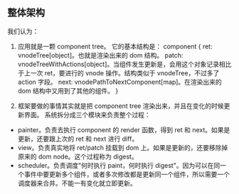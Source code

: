 ## 整体架构

我们认为：
1. 应用就是一颗 component tree。
它的基本结构是：
component {
    ret: vnodeTree[object]。也就是渲染出来的 dom 结构。
    patch: vnodeTreeWithActions[object]。当组件发生更新是，会用这个对象记录相比于上一次 ret，要进行的 vnode 操作。结构类似于 vnodeTree，不过多了 action 字段。
    next: vnodePathToNextComponent[map]。在渲染出来的 dom 结构中又用到了其他的组件。 
}

2. 框架要做的事情其实就是把 component tree 渲染出来，并且在变化的时候更新界面。
系统拆分成三个模块来负责整个过程：
 - painter。负责去执行 component 的 render 函数，得到 ret 和 next。如果是更新，还要跟上次的 ret 和 next 进行 diff。
 - view。负责真实地将 ret/patch 挂载到 dom 上。如果是更新的，还要移除掉原来的 dom node。这个过程称为 digest。
 - scheduler。负责调度"何时执行 paint，何时执行 digest"。因为可以在同一个事件中要更新多个组件，或者多次修改都是更新同一个组件，所以需要一个调度器来合并。不能一有变化就立即更新。
